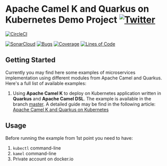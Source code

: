 # Apache Camel K and Quarkus on Kubernetes Demo Project [![Twitter](https://img.shields.io/twitter/follow/piotr_minkowski.svg?style=social&logo=twitter&label=Follow%20Me)](https://twitter.com/piotr_minkowski)

[![CircleCI](https://circleci.com/gh/piomin/sample-camel-quarkus.svg?style=svg)](https://circleci.com/gh/piomin/sample-camel-quarkus)

[![SonarCloud](https://sonarcloud.io/images/project_badges/sonarcloud-black.svg)](https://sonarcloud.io/dashboard?id=piomin_sample-camel-quarkus)
[![Bugs](https://sonarcloud.io/api/project_badges/measure?project=piomin_sample-camel-quarkus&metric=bugs)](https://sonarcloud.io/dashboard?id=piomin_sample-camel-quarkus)
[![Coverage](https://sonarcloud.io/api/project_badges/measure?project=piomin_sample-camel-quarkus&metric=coverage)](https://sonarcloud.io/dashboard?id=piomin_sample-camel-quarkus)
[![Lines of Code](https://sonarcloud.io/api/project_badges/measure?project=piomin_sample-camel-quarkus&metric=ncloc)](https://sonarcloud.io/dashboard?id=piomin_sample-camel-quarkus)

## Getting Started 
Currently you may find here some examples of microservices implementation using different modules from Apache Camel and Quarkus. Here's a full list of available examples:
1. Using **Apache Camel K** to deploy on Kubernetes application written in **Quarkus** and **Apache Camel DSL**. The example is available in the branch [master](https://github.com/piomin/sample-camel-quarkus/tree/master). A detailed guide may be find in the following article: [Apache Camel K and Quarkus on Kubernetes](https://piotrminkowski.com/2020/12/08/apache-camel-k-and-quarkus-on-kubernetes/)

## Usage
Before running the example from 1st point you need to have:
1. `kubectl` command-line 
2. `kamel` command-line
3. Private account on docker.io